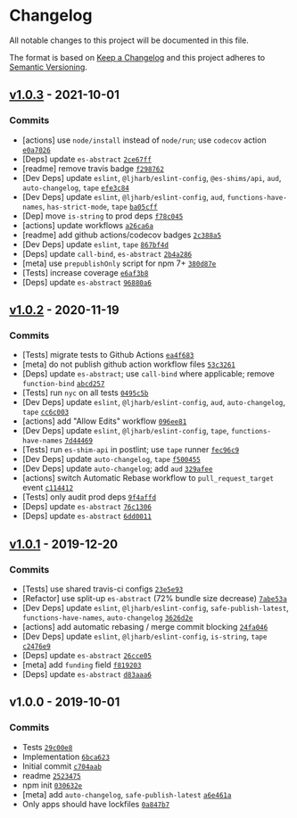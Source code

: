 # Changelog

All notable changes to this project will be documented in this file.

The format is based on [Keep a Changelog](https://keepachangelog.com/en/1.0.0/)
and this project adheres to [Semantic Versioning](https://semver.org/spec/v2.0.0.html).

## [v1.0.3](https://github.com/es-shims/Array.prototype.reduceRight/compare/v1.0.2...v1.0.3) - 2021-10-01

### Commits

- [actions] use `node/install` instead of `node/run`; use `codecov` action [`e0a7026`](https://github.com/es-shims/Array.prototype.reduceRight/commit/e0a70260d28376983d5162b42f4916cf77d6207f)
- [Deps] update `es-abstract` [`2ce67ff`](https://github.com/es-shims/Array.prototype.reduceRight/commit/2ce67ff11475e07b03d59457f89a1b702decee21)
- [readme] remove travis badge [`f298762`](https://github.com/es-shims/Array.prototype.reduceRight/commit/f2987628854887961d8d425ae21d695c6ac210df)
- [Dev Deps] update `eslint`, `@ljharb/eslint-config`, `@es-shims/api`, `aud`, `auto-changelog`, `tape` [`efe3c84`](https://github.com/es-shims/Array.prototype.reduceRight/commit/efe3c84c964a0d7db68165eeb1a72cbbe20c0069)
- [Dev Deps] update `eslint`, `@ljharb/eslint-config`, `aud`, `functions-have-names`, `has-strict-mode`, `tape` [`ba05cff`](https://github.com/es-shims/Array.prototype.reduceRight/commit/ba05cffe9134df70b080de4d139f988e22c6f8dd)
- [Dep] move `is-string` to prod deps [`f78c045`](https://github.com/es-shims/Array.prototype.reduceRight/commit/f78c045133078fe81cc8357aa0a2ebc50e08dca3)
- [actions] update workflows [`a26ca6a`](https://github.com/es-shims/Array.prototype.reduceRight/commit/a26ca6ad25b99e8760a5b6ebfc9929f4ad3b9476)
- [readme] add github actions/codecov badges [`2c388a5`](https://github.com/es-shims/Array.prototype.reduceRight/commit/2c388a5a17bcf6951364c8f660962243b0b1bd73)
- [Dev Deps] update `eslint`, `tape` [`867bf4d`](https://github.com/es-shims/Array.prototype.reduceRight/commit/867bf4da92f60cb6f4a49c778e3207262f7e33ba)
- [Deps] update `call-bind`, `es-abstract` [`2b4a286`](https://github.com/es-shims/Array.prototype.reduceRight/commit/2b4a2860e0ca22139bc6bb5bb19f653fae15210a)
- [meta] use `prepublishOnly` script for npm 7+ [`380d87e`](https://github.com/es-shims/Array.prototype.reduceRight/commit/380d87e5e661825e47f3ab100ecb6b1efc0534d2)
- [Tests] increase coverage [`e6af3b8`](https://github.com/es-shims/Array.prototype.reduceRight/commit/e6af3b86bdb9f01851db04f592d460ee1d5edd98)
- [Deps] update `es-abstract` [`96880a6`](https://github.com/es-shims/Array.prototype.reduceRight/commit/96880a67bfc79f1048c77836489b544fbc691a20)

## [v1.0.2](https://github.com/es-shims/Array.prototype.reduceRight/compare/v1.0.1...v1.0.2) - 2020-11-19

### Commits

- [Tests] migrate tests to Github Actions [`ea4f683`](https://github.com/es-shims/Array.prototype.reduceRight/commit/ea4f68366a1610bfe2ac860b3f95146cb8ff4d10)
- [meta] do not publish github action workflow files [`53c3261`](https://github.com/es-shims/Array.prototype.reduceRight/commit/53c32619237218a32451f9e3ad1983d8d4059f17)
- [Deps] update `es-abstract`; use `call-bind` where applicable; remove `function-bind` [`abcd257`](https://github.com/es-shims/Array.prototype.reduceRight/commit/abcd25787b26af0b5ad771319a5e2306fc27edec)
- [Tests] run `nyc` on all tests [`0495c5b`](https://github.com/es-shims/Array.prototype.reduceRight/commit/0495c5b9a08727825ca829d24304739f8d3ad3f5)
- [Dev Deps] update `eslint`, `@ljharb/eslint-config`, `aud`, `auto-changelog`,  `tape` [`cc6c003`](https://github.com/es-shims/Array.prototype.reduceRight/commit/cc6c003ca7cf30a56b089c517dde6f0a38119bdb)
- [actions] add "Allow Edits" workflow [`096ee81`](https://github.com/es-shims/Array.prototype.reduceRight/commit/096ee81d89f82a50983f1d5d5e3e68f10469ebad)
- [Dev Deps] update `eslint`, `@ljharb/eslint-config`, `tape`, `functions-have-names` [`7d44469`](https://github.com/es-shims/Array.prototype.reduceRight/commit/7d444692fad8f91e8211f9b9b2530f4cc9854383)
- [Tests] run `es-shim-api` in postlint; use `tape` runner [`fec96c9`](https://github.com/es-shims/Array.prototype.reduceRight/commit/fec96c985cbf302b350ee97ac0dc1bbb58cca8a8)
- [Dev Deps] update `auto-changelog`, `tape` [`f500455`](https://github.com/es-shims/Array.prototype.reduceRight/commit/f5004555ae8b43e4b9c73d21dd770dff97ac58d8)
- [Dev Deps] update `auto-changelog`; add `aud` [`329afee`](https://github.com/es-shims/Array.prototype.reduceRight/commit/329afee3620e36d59fed3768254728e6c75a4974)
- [actions] switch Automatic Rebase workflow to `pull_request_target` event [`c114412`](https://github.com/es-shims/Array.prototype.reduceRight/commit/c1144120982d3c26a6658ba08302f18188149c63)
- [Tests] only audit prod deps [`9f4affd`](https://github.com/es-shims/Array.prototype.reduceRight/commit/9f4affdaddae5108c4c558728d237040b23d3990)
- [Deps] update `es-abstract` [`76c1306`](https://github.com/es-shims/Array.prototype.reduceRight/commit/76c130605ab18501bd88e9ff1905104b68b87ed0)
- [Deps] update `es-abstract` [`6dd0011`](https://github.com/es-shims/Array.prototype.reduceRight/commit/6dd001105400f19141f50826b1a11199bf5229f0)

## [v1.0.1](https://github.com/es-shims/Array.prototype.reduceRight/compare/v1.0.0...v1.0.1) - 2019-12-20

### Commits

- [Tests] use shared travis-ci configs [`23e5e93`](https://github.com/es-shims/Array.prototype.reduceRight/commit/23e5e93bdb10740c8fc9efaf1870afeb337ffaab)
- [Refactor] use split-up `es-abstract` (72% bundle size decrease) [`7abe53a`](https://github.com/es-shims/Array.prototype.reduceRight/commit/7abe53adc066f5bedde23941fc6365e4f88edaef)
- [Dev Deps] update `eslint`, `@ljharb/eslint-config`, `safe-publish-latest`, `functions-have-names`, `auto-changelog` [`3626d2e`](https://github.com/es-shims/Array.prototype.reduceRight/commit/3626d2e5aeaf7aced7cd86654f2a120e0f04be40)
- [actions] add automatic rebasing / merge commit blocking [`24fa046`](https://github.com/es-shims/Array.prototype.reduceRight/commit/24fa046b2cd250f1a9738bffede4cc82eceb1538)
- [Dev Deps] update `eslint`, `@ljharb/eslint-config`, `is-string`, `tape` [`c2476e9`](https://github.com/es-shims/Array.prototype.reduceRight/commit/c2476e9f265ac1c143637a76a3fc6f33f1235ef3)
- [Deps] update `es-abstract` [`26cce05`](https://github.com/es-shims/Array.prototype.reduceRight/commit/26cce05cce67a7964bce3cbbeb3a2116e0ea92c8)
- [meta] add `funding` field [`f819203`](https://github.com/es-shims/Array.prototype.reduceRight/commit/f81920388834ff513854db8fd81cb30d110582e7)
- [Deps] update `es-abstract` [`d83aaa6`](https://github.com/es-shims/Array.prototype.reduceRight/commit/d83aaa61c4f1cb67ea1b67b5f1aa2f9d556cb421)

## v1.0.0 - 2019-10-01

### Commits

- Tests [`29c00e8`](https://github.com/es-shims/Array.prototype.reduceRight/commit/29c00e89edfd8d080c66a880d5a39dbcf8f209d2)
- Implementation [`6bca623`](https://github.com/es-shims/Array.prototype.reduceRight/commit/6bca6234f0fdd10882d526874749c5db8e466cd3)
- Initial commit [`c704aab`](https://github.com/es-shims/Array.prototype.reduceRight/commit/c704aabe1f004700e4dca5b19668df7aba95fe73)
- readme [`2523475`](https://github.com/es-shims/Array.prototype.reduceRight/commit/2523475e0f361a03de56e9aa48a5f6f0c671a2b3)
- npm init [`030632e`](https://github.com/es-shims/Array.prototype.reduceRight/commit/030632ebd89cc39b887dcb18307b63561d095d77)
- [meta] add `auto-changelog`, `safe-publish-latest` [`a6e461a`](https://github.com/es-shims/Array.prototype.reduceRight/commit/a6e461aee03f4edb9efa3ab89d95311f37e12e21)
- Only apps should have lockfiles [`0a847b7`](https://github.com/es-shims/Array.prototype.reduceRight/commit/0a847b7e8ff2cbf6f4dd57c4dc4063774e11b327)
